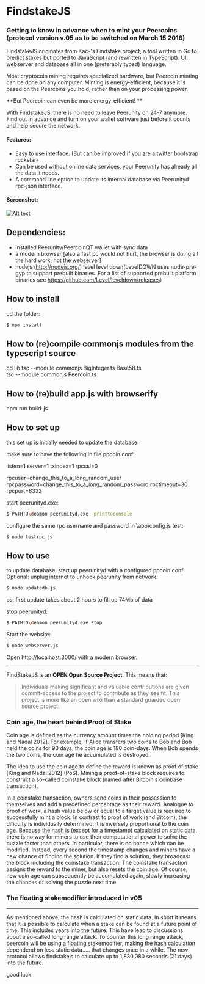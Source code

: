 FindstakeJS
=====
### Getting to know in advance when to mint your Peercoins (protocol version v.05 as to be switched on March 15 2016)

FindstakeJS originates from Kac-'s Findstake project, a tool written in Go to predict stakes but ported to JavaScript (and rewritten in TypeScript). 
UI, webserver and database all in one (preferably typed) language.

Most cryptocoin mining requires specialized hardware, but Peercoin minting can be done on any computer. Minting is energy-efficient, because it is based on the Peercoins you hold, rather than on your processing power.

**But Peercoin can even be more energy-efficient! **

With FindstakeJS, there is no need to leave Peerunity on 24-7 anymore. 
Find out in advance and turn on your wallet software just before it counts and help secure the network.

#### Features:

 * Easy to use interface. (But can be improved if you are a twitter bootstrap rockstar) 
 * Can be used without online data services, your Peerunity has already all the data it needs. 
 * A command line option to update its internal database via Peerunityd rpc-json interface.

#### Screenshot:
![Alt text](https://i.imgur.com/SZedX5k.png "FindstakeJS v0.5")

Dependencies:
------------
 * installed Peerunity/PeercoinQT wallet with sync data
 * a modern browser [also a fast pc would not hurt, the browser is doing all the hard work, not the webserver]
 * nodejs (http://nodejs.org/)
    level 
      level down(LevelDOWN uses node-pre-gyp to support prebuilt binaries. For a list of supported prebuilt platform binaries see https://github.com/Level/leveldown/releases)
    
    
How to install
----------
cd the folder:
``` bash
$ npm install
```

How to (re)compile commonjs modules from the typescript source
----------    
cd lib
tsc --module commonjs BigInteger.ts Base58.ts  
tsc --module commonjs Peercoin.ts  

How to (re)build app.js with browserify
----------    
npm run build-js	
	
	
How to set up
----------
this set up is initially needed to update the database:

make sure to have the following in file ppcoin.conf:
 
listen=1
server=1
txindex=1
rpcssl=0
 
rpcuser=change_this_to_a_long_random_user
rpcpassword=change_this_to_a_long_random_password
rpctimeout=30
rpcport=8332

start peerunityd.exe:

``` bash
$ PATHTO\deamon peerunityd.exe -printtoconsole
```

configure the same rpc username and password in \app\config.js
test:
``` bash
$ node testrpc.js
```


How to use
----------
to update database, start up peerunityd with a configured ppcoin.conf
Optional: unplug internet to unhook peerunity from network.


``` bash
$ node updatedb.js
```
ps: first update takes about 2 hours to fill up 74Mb of data


stop peerunityd:
``` bash
$ PATHTO\deamon peerunityd.exe stop
```


Start the website:
``` bash
$ node webserver.js
```
 
Open http://localhost:3000/ with a modern browser.

------------

FindStakeJS is an **OPEN Open Source Project**. This means that:

> Individuals making significant and valuable contributions are given commit-access to the project to contribute as they see fit. This project is more like an open wiki than a standard guarded open source project.


### Coin age, the heart behind Proof of Stake

 Coin age is defined as the currency amount times the holding period [King and Nadal 2012].  For example, if
Alice transfers two coins to Bob and Bob held the coins for 90 days,  the coin age is 180 coin-days.  When Bob spends
the two coins, the coin age he accumulated is destroyed.

The idea to use the coin age to define the reward is known as proof of stake [King and Nadal 2012] (PoS).  Mining a proof-of-stake block requires to construct a so-called coinstake block (named after Bitcoin's coinbase transaction).

In a coinstake transaction, owners send coins in their possession  to  themselves  and  add  a  predefined  percentage  as
their reward.  Analogue to proof of work, a hash value below or  equal  to  a  target  value  is  required  to  successfully  mint a  block.   In  contrast  to  proof  of  work  (and  Bitcoin),  the dificulty is individually determined:  it is inversely proportional  to  the  coin  age.   Because  the  hash  is (except  for  a timestamp) calculated  on  static  data,  there  is  no  way  for miners to use their computational power to solve the puzzle faster than others. In particular, there is no nonce which can be modified.  Instead, every second the timestamp changes and  miners  have  a  new  chance  of  finding  the  solution.   If they find a solution, they broadcast the block including the coinstake transaction.  The coinstake transaction assigns the reward to the miner, but also resets the coin age.  Of course, new coin age can subsequently be accumulated again, slowly increasing the chances of solving the puzzle next time.

 ### The floating stakemodifier introduced in v05
-------------------
 As mentioned above, the  hash  is calculated  on  static  data. In short it means that it is possible to calculate when a stake can be found at a future point of time. This includes years into the future. This have lead to discussions about a so-called long range attack. 
 To counter this long range attack, peercoin will be using a floating stakemodifier, making the hash calculation  dependend on less static data..... that changes once in a while. The new protocol allows findstakejs to calculate up to 1,830,080 seconds (21 days) into the future.

good luck
